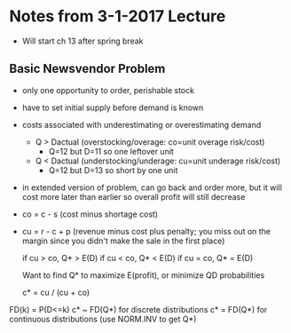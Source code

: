# Notes from 3-1-2017 Lecture #

- Will start ch 13 after spring break

## Basic Newsvendor Problem ##
- only one opportunity to order, perishable stock
- have to set initial supply before demand is known
- costs associated with underestimating or overestimating demand
  - Q > Dactual (overstocking/overage: co=unit overage risk/cost)
    - Q=12 but D=11 so one leftover unit
  - Q < Dactual (understocking/underage: cu=unit underage risk/cost)
    - Q=12 but D=13 so short by one unit
- in extended version of problem, can go back and order more, but it will cost
more later than earlier so overall profit will still decrease

- co = c - s (cost minus shortage cost)
- cu = r - c + p (revenue minus cost plus penalty; you miss out on the margin
  since you didn't make the sale in the first place)

  if cu > co, Q* > E(D)
  if cu < co, Q* < E(D)
  if cu = co, Q* = E(D)

  Want to find Q* to maximize E(profit), or minimize Q<D and Q>D probabilities

  c* = cu / (cu + co)

FD(k) = P(D<=k)
  c* ~ FD(Q*) for discrete distributions
  c* = FD(Q*) for continuous distributions (use NORM.INV to get Q*)
